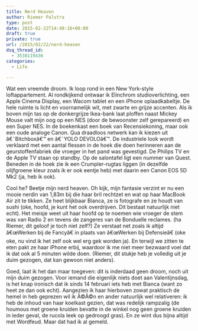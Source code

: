 ```yaml
---
title: Nerd Heaven
author: Riemer Palstra
type: post
date: 2015-02-22T14:49:16+00:00
draft: true
private: true
url: /2015/02/22/nerd-heaven
dsq_thread_id:
  - 3538119436
categories:
  - Life

---
```

Wat een vreemde droom. Ik loop rond in een New York-style loftappartement. Al rondkijkend ontwaar ik Elinchrom studioverlichting, een Apple Cinema Display, een Wacom tablet en een iPhone oplaadkabeltje. De hele ruimte is licht en voornamelijk wit, met zwarte en grijze accenten. Als ik boven mijn tas op de donkergrijze Ikea-bank laat ploffen naast Mickey Mouse valt mijn oog op een NES (door de bewoonster zelf gerepareerd) en een Super NES. In de boekenkast een boek van Recensiekoning, maar ook een oude analoge Canon. Qua draadloos netwerk kan ik kiezen uit â€˜Bitchboxâ€™ en â€˜YOLO DEVOLOâ€™. De industriele look wordt verklaard met een aantal flessen in de hoek die doen herinneren aan de geurstoffenfabriek die vroeger in het pand was gevestigd. De Philips TV en de Apple TV staan op standby. Op de salontafel ligt een nummer van Quest. Beneden in de hoek zie ik een Crumpler-rugtas liggen (in dezelfde olijfgroene kleur zoals ik er ook eentje heb) met daarin een Canon EOS 5D Mk2 (ja, heb ik ook).

Cool he? Beetje mijn nerd heaven. Oh kijk, mijn fantasie verzint er nu een mooie nerdin van 1,83m bij die haar bril rechtzet en wat op haar MacBook Air zit te tikken. Ze heet blijkbaar Bianca, ze is fotografe en ze houdt van sushi (oke, hoofd, je kunt het ook overdrijven. Dit bestaat natuurlijk niet echt). Het meisje weet uit haar hoofd op te noemen wie vroeger de stem was van Radio 2 en tevens de zangeres van de Bonduelle reclames. (ha Riemer, dit geloof je toch niet zelf?) Ze verstaat net zoals ik altijd â€œWerken bij de Fancyâ€ in plaats van â€œWerken bij Defensieâ€ (oke oke, nu vind ik het zelf ook wel erg gek worden ja). En terwijl we zitten te eten pakt ze haar iPhone erbij, waardoor ik me niet meer bezwaard voel dat ik dat ook al 5 minuten wilde doen. (Riemer, dit stukje heb je volledig uit je duim gezogen, dat kan gewoon niet anders).

Goed, laat ik het dan maar toegeven: dit is inderdaad geen droom, noch uit mijn duim gezogen. Voor iemand die eigenlijk niets doet aan Valentijnsdag, is het knap ironisch dat ik sinds 14 februari iets heb met Bianca (want zo heet ze dan ook echt). Aangezien ik haar hierboven zowat praktisch de hemel in heb geprezen wil ik Ã©Ã©n en ander natuurlijk wel relativeren: ik heb de inhoud van haar koelkast gezien, dat was redelijk rampzalig (de houmous met groene kruiden bevatte in de winkel nog geen groene kruiden in ieder geval, de rucola leek op gedroogd gras). En ze wint dus bijna altijd met Wordfeud. Maar dat had ik al gemeld.